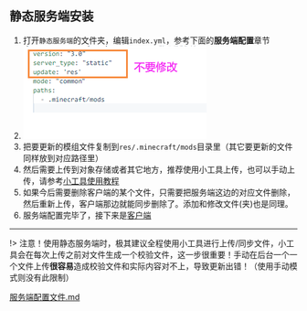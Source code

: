 ## 静态服务端安装

1. 打开`静态服务端`的文件夹，编辑`index.yml`，参考下面的**服务端配置**章节
2. ![static-server-index-json](静态服务端安装.assets/static-server-index-json.png)
3. 把要更新的模组文件复制到`res/.minecraft/mods`目录里（其它要更新的文件同样放到对应路径里）
4. 然后需要上传到对象存储或者其它地方，推荐使用小工具上传，也可以手动上传，请参考[小工具使用教程](小工具使用教程.md ':target=_blank')
5. 如果今后需要删除客户端的某个文件，只需要把服务端这边的对应文件删除，然后重新上传，客户端那边就能同步删除了。添加和修改文件(夹)也是同理。
6. 服务端配置完毕了，接下来是[客户端](客户端安装教程.md)

---

!> 注意！使用静态服务端时，极其建议全程使用小工具进行上传/同步文件，小工具会在每次上传之前对文件生成一个校验文件，这一步很重要！手动在后台一个一个文件上传**很容易**造成校验文件和实际内容对不上，导致更新出错！（使用手动模式则没有此限制）

[服务端配置文件.md](服务端配置文件.md ':include')

